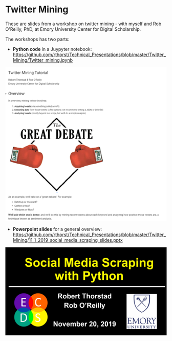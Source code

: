 # Twitter Mining

These are slides from a workshop on twitter mining - with myself and Rob O'Reilly, PhD, at Emory University Center for Digital Scholarship.

The workshops has two parts: 

* **Python code** in a Juypyter notebook: https://github.com/rthorst/Technical_Presentations/blob/master/Twitter_Mining/Twitter_mining.ipynb

![alt_text](https://raw.githubusercontent.com/rthorst/Technical_Presentations/master/Twitter_Mining/colab_screenshot.PNG)

* **Powerpoint slides** for a general overview: https://github.com/rthorst/Technical_Presentations/blob/master/Twitter_Mining/11_1_2019_social_media_scraping_slides.pptx

![alt_text](https://raw.githubusercontent.com/rthorst/Technical_Presentations/master/Twitter_Mining/ppt_screenshot.PNG)

